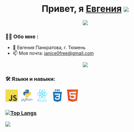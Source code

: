 <h1 align="center">Привет, я  <a href="https://daniilshat.ru/" target="_blank">Евгения</a> 
<img src="https://github.com/blackcater/blackcater/raw/main/images/Hi.gif" height="32"/></h1>

<div id="header" align="center">
  <img src="https://media.giphy.com/media/fVPR3NSqLjVQFEPmP8/giphy.gif" width="100"/>
</div>



### :woman_technologist: Обо мне :
- 👋 Евгения Панкратова, г. Тюмень
- 📫 Моя почта: janice0free@gmail.com

<div id="header" align="center">
  <img src="https://media.giphy.com/media/S3tmm529YYiJeCaIDZ/giphy.gif" width="100"/>
</div>

### :hammer_and_wrench: Языки и навыки:
<div>
  <img src="https://github.com/devicons/devicon/blob/master/icons/javascript/javascript-original.svg" title="JavaScript" alt="JavaScript" width="40" height="40"/>&nbsp;
  <img src="https://github.com/devicons/devicon/blob/master/icons/python/python-original-wordmark.svg" title="JavaScript" alt="JavaScript" width="40" height="40"/>&nbsp;
  <img src="https://github.com/devicons/devicon/blob/master/icons/react/react-original-wordmark.svg" title="React" alt="React" width="40" height="40"/>&nbsp;
  <img src="https://github.com/devicons/devicon/blob/master/icons/css3/css3-plain-wordmark.svg"  title="CSS3" alt="CSS" width="40" height="40"/>&nbsp;
  <img src="https://github.com/devicons/devicon/blob/master/icons/html5/html5-original.svg" title="HTML5" alt="HTML" width="40" height="40"/>&nbsp;
</div>

### [![Top Langs](https://github-readme-stats.vercel.app/api/top-langs/?username=EvgenyaPankratova&layout=compact&theme=vision-friendly-dark)](https://github.com/anuraghazra/github-readme-stats)

![](https://komarev.com/ghpvc/?username=EvgenyaPankratova)

